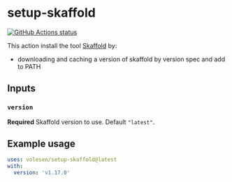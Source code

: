 # setup-skaffold

[![GitHub Actions status](https://github.com/volesen/setup-skaffold/workflows/build-test/badge.svg)](https://github.com/volesen/setup-skaffold/actions?query=workflow%3Abuild-test)

This action install the tool [Skaffold](https://github.com/GoogleContainerTools/skaffold) by:

- downloading and caching a version of skaffold by version spec and add to PATH

## Inputs

### `version`

**Required** Skaffold version to use. Default `"latest"`.

## Example usage

```yaml
uses: volesen/setup-skaffold@latest
with:
  version: 'v1.17.0'
```
